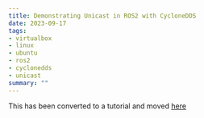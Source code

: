```yaml
---
title: Demonstrating Unicast in ROS2 with CycloneDDS
date: 2023-09-17
tags:
- virtualbox
- linux
- ubuntu
- ros2
- cyclonedds
- unicast
summary: ""
---
```


This has been converted to a tutorial and moved [here](/notebook/ros2/configuring-unicast-dds-with-cyclone/)